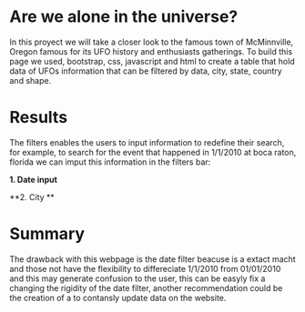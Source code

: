 # Are we alone in the universe? 

In this proyect we will take a closer look to the famous town of McMinnville, Oregon famous for its UFO history and enthusiasts gatherings. To build this page we used, bootstrap, css, javascript and html to create a table that hold data of UFOs information that can be filtered by data, city, state, country and shape. 

# Results 
The filters enables the users to input information to redefine their search, for example, to search for the event that happened in 1/1/2010 at boca raton, florida we can imput this information in the filters bar: 

**1. Date input**

**2. City **

# Summary
The drawback with this webpage is the date filter beacuse is a extact macht and those not have the flexibility to differeciate 1/1/2010 from 01/01/2010 and this may generate confusion to the user, this can be easyly fix a changing the rigidity of the date filter, another recommendation could be the creation of a to contansly update data on the website. 


